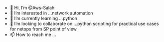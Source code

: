 - 👋 Hi, I’m @Aws-Salah
- 👀 I’m interested in ...network automation
- 🌱 I’m currently learning ...python
- 💞️ I’m looking to collaborate on ...python scripting for practical use cases for netops from SP point of view
- 📫 How to reach me ...

<!---
Aws-Salah/Aws-Salah is a ✨ special ✨ repository because its `README.md` (this file) appears on your GitHub profile.
You can click the Preview link to take a look at your changes.
--->
